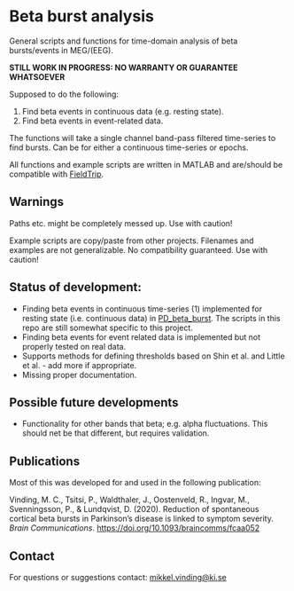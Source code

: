# Beta burst analysis
General scripts and functions for time-domain analysis of beta bursts/events in MEG/(EEG).

**STILL WORK IN PROGRESS: NO WARRANTY OR GUARANTEE WHATSOEVER**

Supposed to do the following:
1. Find beta events in continuous data (e.g. resting state).
2. Find beta events in event-related data.

The functions will take a single channel band-pass filtered time-series to find bursts. Can be for either a continuous time-series or epochs.

All functions and example scripts are written in MATLAB and are/should be compatible with [FieldTrip](http://www.fieldtriptoolbox.org/).

## Warnings
Paths etc. might be completely messed up. Use with caution!

Example scripts are copy/paste from other projects. Filenames and examples are not generalizable. No compatibility guaranteed. Use with caution!

## Status of development:
* Finding beta events in continuous time-series (1) implemented for resting state (i.e. continuous data) in [PD_beta_burst](https://github.com/mcvinding/PD_beta_bursts). The scripts in this repo are still somewhat specific to this project.
* Finding beta events for event related data is implemented but not properly tested on real data.
* Supports methods for defining thresholds based on Shin et al. and Little et al. - add more if appropriate.
* Missing proper documentation.

## Possible future developments
* Functionality for other bands that beta; e.g. alpha fluctuations. This should net be that different, but requires validation.

## Publications
Most of this was developed for and used in the following publication:

   Vinding, M. C., Tsitsi, P., Waldthaler, J., Oostenveld, R., Ingvar, M., Svenningsson, P., & Lundqvist, D. (2020). Reduction of spontaneous cortical beta bursts in Parkinson’s disease is linked to symptom severity. _Brain Communications_. https://doi.org/10.1093/braincomms/fcaa052

## Contact
For questions or suggestions contact: mikkel.vinding@ki.se

